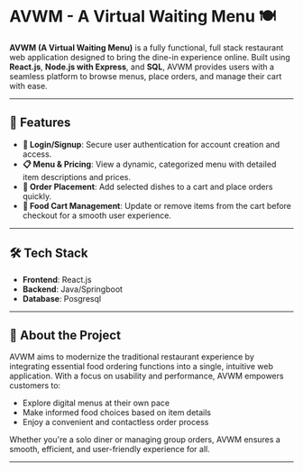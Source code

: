 # AVWM - A Virtual Waiting Menu 🍽️

**AVWM (A Virtual Waiting Menu)** is a fully functional, full stack restaurant web application designed to bring the dine-in experience online. Built using **React.js**, **Node.js with Express**, and **SQL**, AVWM provides users with a seamless platform to browse menus, place orders, and manage their cart with ease.

---

## 🚀 Features

- **🔐 Login/Signup**: Secure user authentication for account creation and access.
- **📋 Menu & Pricing**: View a dynamic, categorized menu with detailed item descriptions and prices.
- **🛒 Order Placement**: Add selected dishes to a cart and place orders quickly.
- **🧾 Food Cart Management**: Update or remove items from the cart before checkout for a smooth user experience.

---

## 🛠️ Tech Stack

- **Frontend**: React.js
- **Backend**: Java/Springboot
- **Database**: Posgresql

---

## 📌 About the Project

AVWM aims to modernize the traditional restaurant experience by integrating essential food ordering functions into a single, intuitive web application. With a focus on usability and performance, AVWM empowers customers to:

- Explore digital menus at their own pace
- Make informed food choices based on item details
- Enjoy a convenient and contactless order process

Whether you're a solo diner or managing group orders, AVWM ensures a smooth, efficient, and user-friendly experience for all.

---
